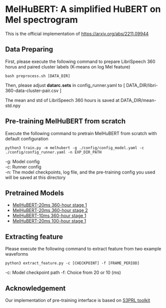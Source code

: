 # MelHuBERT: A simplified HuBERT on Mel spectrogram
This is the official implementation of https://arxiv.org/abs/2211.09944

## Data Preparing
First, please execute the following command to prepare LibriSpeech 360 horus and paired cluster labels (K-means on log Mel feature)
```
bash preprocess.sh [DATA_DIR]
```

Then, please adjust **datarc.sets** in config_runner.yaml to [ DATA_DIR/libri-360-data-cluster-pair.csv ]

The mean and std of LibriSpeech 360 hours is saved at DATA_DIR/mean-std.npy

## Pre-training MelHuBERT from scratch
Execute the following command to pretrain MelHuBERT from scratch with default configuration
```
python3 train.py -m melhubert -g ./config/config_model.yaml -c ./config/config_runner.yaml -n EXP_DIR_PATH 
```
-g: Model config \
-c: Runner config \
-n: The model checkpoints, log file, and the pre-training config you used will be saved at this directory 

## Pretrained Models 
- [MelHuBERT-20ms 360-hour stage 1](https://drive.google.com/file/d/1mSR40Vdl2gT1rlZORleKPb2gcryQHW5m/view?usp=sharing)
- [MelHuBERT-20ms 360-hour stage 2](https://drive.google.com/file/d/11wzYf8u9pXPvQyQU2Wodx79W31Ka2e0Z/view?usp=sharing)
- [MelHuBERT-10ms 360-hour stage 1](https://drive.google.com/file/d/1ppz5w5eTGOL81QjYqwxRwFFmq-hqInD6/view?usp=sharing)
- [MelHuBERT-20ms 100-hour stage 1](https://drive.google.com/file/d/1YZP9nBSRaQ_Z2cFaFLmLkGilEYsEHb2b/view?usp=sharing)
## Extracting feature 
Please execute the following command to extract feature from two example waveforms
```
python3 extract_feature.py -c [CHECKPOINT] -f [FRAME_PERIOD]
```

-c: Model checkpoint path
-f: Choice from 20 or 10 (ms)

## Acknowledgement 
Our implementation of pre-training interface is based on [S3PRL toolkit](https://github.com/s3prl/s3prl)
